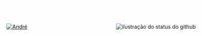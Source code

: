 

## <div style="text-align:center; color:FFF; color: white;font:1.5em serif;"> HI! I'm André <div>

<img align='right' src="https://github-readme-stats.vercel.app/api?username=Angreen1623&show_icons=true&custom_title=André+Oliveira_Paim%27s+Github+status&title_color=00EBFD&text_color=768280&icon_color=FFFFFF&bg_color=0,000000,2F4044&border_color=2F4044&cache_seconds=2300" alt="ilustração do status do github">

[![André](https://img.shields.io/static/v1?label=GitHub&message=André&color=768280&style=for-the-badge&logo=GitHub)](https://github.com/Angreen1623)



<!--
**Angreen1623/Angreen1623** is a ✨ _special_ ✨ repository because its `README.md` (this file) appears on your GitHub profile.

Here are some ideas to get you started:

- 🔭 I’m currently working on ...
- 🌱 I’m currently learning ...
- 👯 I’m looking to collaborate on ...
- 🤔 I’m looking for help with ...
- 💬 Ask me about ...
- 📫 How to reach me: ...
- 😄 Pronouns: ...
- ⚡ Fun fact: ...
-->
